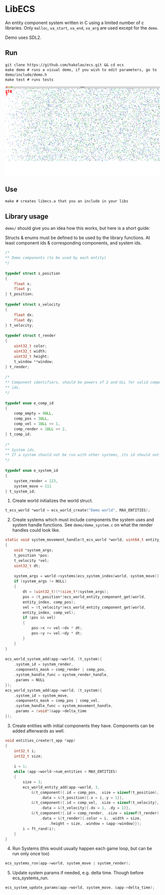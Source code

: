 # LibECS

An entity component system written in C using a limited number of c libraries.
Only `malloc`, `va_start`, `va_end`, `va_arg` are used except for the `demo`.

Demo uses SDL2.

## Run

```
git clone https://github.com/hakolao/ecs.git && cd ecs
make demo # runs a visual demo, if you wish to edit parameters, go to demo/include/demo.h
make test # runs tests
```

![demopng](demo/assets/ecs.png)

## Use

```
make # creates libecs.a that you an include in your libs
```

## Library usage

`demo/` should give you an idea how this works, but here is a short guide:

Structs & enums must be defined to be used by the library functions. At least
component ids & corresponding components, and system ids.

```c
/*
** Demo components (to be used by each entity)
*/

typedef struct s_position
{
	float x;
	float y;
} t_position;

typedef struct s_velocity
{
	float dx;
	float dy;
} t_velocity;

typedef struct t_render
{
	uint32_t color;
	uint32_t width;
	uint32_t height;
	t_window **window;
} t_render;

/*
** Component identifiers, should be powers of 2 and ULL for valid component
** ids.
*/

typedef enum e_comp_id
{
	comp_empty = 0ULL,
	comp_pos = 1ULL,
	comp_vel = 1ULL << 1,
	comp_render = 1ULL << 2,
} t_comp_id;

/*
** System ids.
** If a system should not be run with other systems, its id should not be 0
*/

typedef enum e_system_id
{
	system_render = 123,
	system_move = 111
} t_system_id;
```

1. Create world initializes the world struct.

```c
t_ecs_world *world = ecs_world_create("Demo world", MAX_ENTITIES);
```

2. Create systems which must include components the system uses and system
   handle functions. See `demo/demo_system.c` on what the render handles could look
   like.

```c
static void system_movement_handle(t_ecs_world *world, uint64_t entity_index)
{
	void *system_args;
	t_position *pos;
	t_velocity *vel;
	uint32_t dt;

	system_args = world->systems[ecs_system_index(world, system_move)].params;
	if (system_args != NULL)
	{
		dt = (uint32_t)(*(size_t*)system_args);
		pos = (t_position*)ecs_world_entity_component_get(world,
		entity_index, comp_pos);
		vel = (t_velocity*)ecs_world_entity_component_get(world,
		entity_index, comp_vel);
		if (pos && vel)
		{
			pos->x += vel->dx * dt;
			pos->y += vel->dy * dt;
		}
	}
}

ecs_world_system_add(app->world, (t_system){
	.system_id = system_render,
	.components_mask = comp_render | comp_pos,
	.system_handle_func = system_render_handle,
	.params = NULL
});
ecs_world_system_add(app->world, (t_system){
	.system_id = system_move,
	.components_mask = comp_pos | comp_vel,
	.system_handle_func = system_movement_handle,
	.params = (void*)&app->delta_time
});
```

3. Create entities with initial components they have. Components can be added
   afterwards as well.

```c
void entities_create(t_app *app)
{
	int32_t i;
	int32_t size;

	i = 1;
	while (app->world->num_entities < MAX_ENTITIES)
	{
		size = 3;
		ecs_world_entity_add(app->world, 3,
			&(t_component){.id = comp_pos, .size = sizeof(t_position),
				.data = &(t_position){.x = i,.y = 1}},
			&(t_component){.id = comp_vel, .size = sizeof(t_velocity),
				.data = &(t_velocity){.dx = 1, .dy = 1}},
			&(t_component){.id = comp_render, .size = sizeof(t_render),
				.data = &(t_render){.color = i, .width = size,
					.height = size, .window = &app->window}});
		i = ft_rand(i);
	}
}
```

4. Run Systems (this would usually happen each game loop, but can be run only once too)

```c
ecs_systems_run(app->world, system_move | system_render);
```

5. Update system params if needed, e.g. delta time. Though before ecs_systems_run.

```c
ecs_system_update_params(app->world, system_move, &app->delta_time);
```

